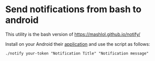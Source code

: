# Send notifications from bash to android
This utility is the bash version of https://mashlol.github.io/notify/

Install on your Android their [application](https://play.google.com/store/apps/details?id=com.kevinbedi.notify) and use the script as follows:

    ./notify your-token "Notification Title" "Notification message"
